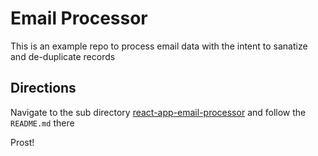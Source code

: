 # Email Processor

This is an example repo to process email data with the intent to sanatize and de-duplicate records

## Directions

Navigate to the sub directory [react-app-email-processor](https://github.com/ryanmparrish/email-processor/tree/main/react-app-excel-processor) and follow the `README.md` there

Prost!
